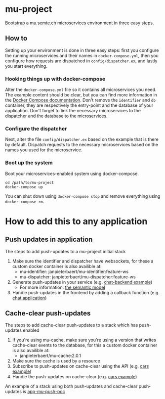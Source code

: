 # mu-project

Bootstrap a mu.semte.ch microservices environment in three easy steps.

## How to

Setting up your environment is done in three easy steps:  first you configure the running microservices and their names in `docker-compose.yml`, then you configure how requests are dispatched in `config/dispatcher.ex`, and lastly you start everything.

### Hooking things up with docker-compose

Alter the `docker-compose.yml` file so it contains all microservices you need.  The example content should be clear, but you can find more information in the [Docker Compose documentation](https://docs.docker.com/compose/).  Don't remove the `identifier` and `db` container, they are respectively the entry-point and the database of your application.  Don't forget to link the necessary microservices to the dispatcher and the database to the microservices.

### Configure the dispatcher

Next, alter the file `config/dispatcher.ex` based on the example that is there by default.  Dispatch requests to the necessary microservices based on the names you used for the microservice.

### Boot up the system

Boot your microservices-enabled system using docker-compose.

    cd /path/to/mu-project
    docker-compose up

You can shut down using `docker-compose stop` and remove everything using `docker-compose rm`.


# How to add this to any application
## Push updates in application
The steps to add push-updates to a mu-project initial stack

1. Make sure the identifier and dispatcher have websockets, for these a custom docker container is also availible at:
    - mu-identifier: janpieterbaert/mu-identifier:feature-ws
    - mu-dispatcher: janpieterbaert/mu-dispatcher:feature-ws
2. Generate push-updates in your service (e.g. [chat-backend example](https://github.com/redpencilio/chat-service/blob/master/app.js#L54))
    - For more information: [the semantic model](https://github.com/redpencilio/push-updates-service/blob/master/model.md)
3. Handle push-updates in the frontend by adding a callback function (e.g. [chat application](https://github.com/redpencilio/frontend-mu-push-poc-chat/blob/master/app/controllers/index.js#L16))



## Cache-clear push-updates

The steps to add cache-clear push-updates to a stack which has push-updates enabled

1. If you're using mu-cache, make sure you're using a version that writes cache-clear events to the database, for this a custom docker container is also availible at:
    - janpieterbaert/mu-cache:2.0.1
2. Make sure the cache is used by a resource
3. Subscribe to push-updates on cache-clear using the API (e.g. [cars example](https://github.com/redpencilio/frontend-mu-push-poc-cars/blob/master/app/controllers/index.js#L28))
4. Handle the push-updates on cache-clear (e.g. [cars example](https://github.com/redpencilio/frontend-mu-push-poc-cars/blob/master/app/controllers/index.js#L11))


An example of a stack using both push-updates and cache-clear push-updates is [app-mu-push-poc](https://github.com/redpencilio/app-mu-push-poc)
